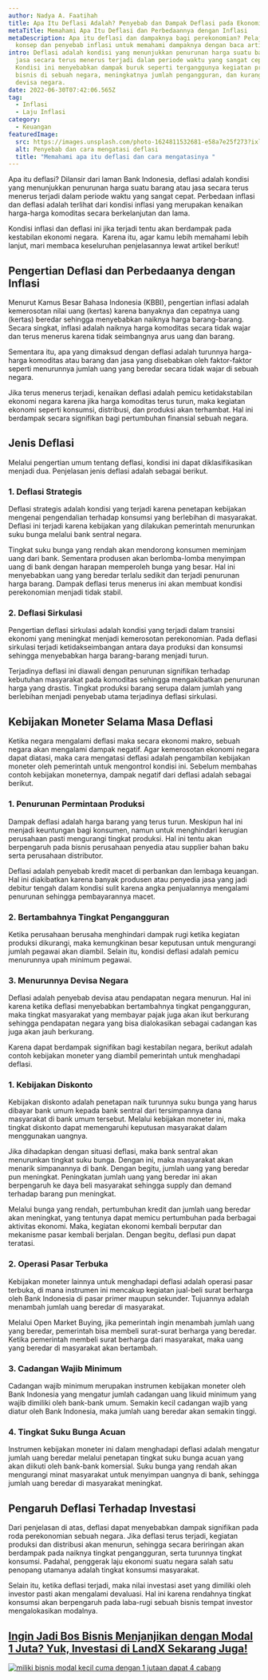 ```yaml
---
author: Nadya A. Faatihah
title: Apa Itu Deflasi Adalah? Penyebab dan Dampak Deflasi pada Ekonomi
metaTitle: Memahami Apa Itu Deflasi dan Perbedaannya dengan Inflasi
metaDescription: Apa itu deflasi dan dampaknya bagi perekonomian? Pelajari
  konsep dan penyebab inflasi untuk memahami dampaknya dengan baca artikel ini!
intro: Deflasi adalah kondisi yang menunjukkan penurunan harga suatu barang atau
  jasa secara terus menerus terjadi dalam periode waktu yang sangat cepat.
  Kondisi ini menyebabkan dampak buruk seperti terganggunya kegiatan produksi
  bisnis di sebuah negara, meningkatnya jumlah pengangguran, dan kurangnya
  devisa negara.
date: 2022-06-30T07:42:06.565Z
tag:
  - Inflasi
  - Laju Inflasi
category:
  - Keuangan
featuredImage:
  src: https://images.unsplash.com/photo-1624811532681-e58a7e25f273?ixlib=rb-1.2.1&ixid=MnwxMjA3fDB8MHxwaG90by1wYWdlfHx8fGVufDB8fHx8&auto=format&fit=crop&w=870&q=80
  alt: Penyebab dan cara mengatasi deflasi
  title: "Memahami apa itu deflasi dan cara mengatasinya "
---
```

<!--StartFragment-->

Apa itu deflasi? Dilansir dari laman Bank Indonesia, deflasi adalah kondisi yang menunjukkan penurunan harga suatu barang atau jasa secara terus menerus terjadi dalam periode waktu yang sangat cepat. Perbedaan inflasi dan deflasi adalah terlihat dari kondisi inflasi yang merupakan kenaikan harga-harga komoditas secara berkelanjutan dan lama.

Kondisi inflasi dan deflasi ini jika terjadi tentu akan berdampak pada kestabilan ekonomi negara.  Karena itu, agar kamu lebih memahami lebih lanjut, mari membaca keseluruhan penjelasannya lewat artikel berikut!

## Pengertian Deflasi dan Perbedaanya dengan Inflasi

Menurut Kamus Besar Bahasa Indonesia (KBBI), pengertian inflasi adalah kemerosotan nilai uang (kertas) karena banyaknya dan cepatnya uang (kertas) beredar sehingga menyebabkan naiknya harga barang-barang. Secara singkat, inflasi adalah naiknya harga komoditas secara tidak wajar dan terus menerus karena tidak seimbangnya arus uang dan barang.

Sementara itu, apa yang dimaksud dengan deflasi adalah turunnya harga-harga komoditas atau barang dan jasa yang disebabkan oleh faktor-faktor seperti menurunnya jumlah uang yang beredar secara tidak wajar di sebuah negara. 

Jika terus menerus terjadi, kenaikan deflasi adalah pemicu ketidakstabilan ekonomi negara karena jika harga komoditas terus turun, maka kegiatan ekonomi seperti konsumsi, distribusi, dan produksi akan terhambat. Hal ini berdampak secara signifikan bagi pertumbuhan finansial sebuah negara.

## Jenis Deflasi

Melalui pengertian umum tentang deflasi, kondisi ini dapat diklasifikasikan menjadi dua. Penjelasan jenis deflasi adalah sebagai berikut.

### 1. Deflasi Strategis

Deflasi strategis adalah kondisi yang terjadi karena penetapan kebijakan mengenai pengendalian terhadap konsumsi yang berlebihan di masyarakat. Deflasi ini terjadi karena kebijakan yang dilakukan pemerintah menurunkan suku bunga melalui bank sentral negara.

Tingkat suku bunga yang rendah akan mendorong konsumen meminjam uang dari bank. Sementara produsen akan berlomba-lomba menyimpan uang di bank dengan harapan memperoleh bunga yang besar. Hal ini menyebabkan uang yang beredar terlalu sedikit dan terjadi penurunan harga barang. Dampak deflasi terus menerus ini akan membuat kondisi perekonomian menjadi tidak stabil.

### 2. Deflasi Sirkulasi

Pengertian deflasi sirkulasi adalah kondisi yang terjadi dalam transisi ekonomi yang meningkat menjadi kemerosotan perekonomian. Pada deflasi sirkulasi terjadi ketidakseimbangan antara daya produksi dan konsumsi sehingga menyebabkan harga barang-barang menjadi turun.

Terjadinya deflasi ini diawali dengan penurunan signifikan terhadap kebutuhan masyarakat pada komoditas sehingga mengakibatkan penurunan harga yang drastis. Tingkat produksi barang serupa dalam jumlah yang berlebihan menjadi penyebab utama terjadinya deflasi sirkulasi.

## Kebijakan Moneter Selama Masa Deflasi

Ketika negara mengalami deflasi maka secara ekonomi makro, sebuah negara akan mengalami dampak negatif. Agar kemerosotan ekonomi negara dapat diatasi, maka cara mengatasi deflasi adalah pengambilan kebijakan moneter oleh pemerintah untuk mengontrol kondisi ini. Sebelum membahas contoh kebijakan moneternya, dampak negatif dari deflasi adalah sebagai berikut.

### 1. Penurunan Permintaan Produksi

Dampak deflasi adalah harga barang yang terus turun. Meskipun hal ini menjadi keuntungan bagi konsumen, namun untuk menghindari kerugian perusahaan pasti mengurangi tingkat produksi. Hal ini tentu akan berpengaruh pada bisnis perusahaan penyedia atau supplier bahan baku serta perusahaan distributor.

Deflasi adalah penyebab kredit macet di perbankan dan lembaga keuangan. Hal ini diakibatkan karena banyak produsen atau penyedia jasa yang jadi debitur tengah dalam kondisi sulit karena angka penjualannya mengalami penurunan sehingga pembayarannya macet.

### 2. Bertambahnya Tingkat Pengangguran

Ketika perusahaan berusaha menghindari dampak rugi ketika kegiatan produksi dikurangi, maka kemungkinan besar keputusan untuk mengurangi jumlah pegawai akan diambil. Selain itu, kondisi deflasi adalah pemicu menurunnya upah minimum pegawai. 

### 3. Menurunnya Devisa Negara

Deflasi adalah penyebab devisa atau pendapatan negara menurun. Hal ini karena ketika deflasi menyebabkan bertambahnya tingkat pengangguran, maka tingkat masyarakat yang membayar pajak juga akan ikut berkurang sehingga pendapatan negara yang bisa dialokasikan sebagai cadangan kas juga akan jauh berkurang.

Karena dapat berdampak signifikan bagi kestabilan negara, berikut adalah contoh kebijakan moneter yang diambil pemerintah untuk menghadapi deflasi.

### 1. Kebijakan Diskonto

Kebijakan diskonto adalah penetapan naik turunnya suku bunga yang harus dibayar bank umum kepada bank sentral dari tersimpannya dana masyarakat di bank umum tersebut. Melalui kebijakan moneter ini, maka tingkat diskonto dapat memengaruhi keputusan masyarakat dalam menggunakan uangnya. 

Jika dihadapkan dengan situasi deflasi, maka bank sentral akan menurunkan tingkat suku bunga. Dengan ini, maka masyarakat akan menarik simpanannya di bank. Dengan begitu, jumlah uang yang beredar pun meningkat. Peningkatan jumlah uang yang beredar ini akan berpengaruh ke daya beli masyarakat sehingga supply dan demand terhadap barang pun meningkat. 

Melalui bunga yang rendah, pertumbuhan kredit dan jumlah uang beredar akan meningkat, yang tentunya dapat memicu pertumbuhan pada berbagai aktivitas ekonomi. Maka, kegiatan ekonomi kembali berputar dan mekanisme pasar kembali berjalan. Dengan begitu, deflasi pun dapat teratasi.

### 2. Operasi Pasar Terbuka

Kebijakan moneter lainnya untuk menghadapi deflasi adalah operasi pasar terbuka, di mana instrumen ini mencakup kegiatan jual-beli surat berharga oleh Bank Indonesia di pasar primer maupun sekunder. Tujuannya adalah menambah jumlah uang beredar di masyarakat. 

Melalui Open Market Buying, jika pemerintah ingin menambah jumlah uang yang beredar, pemerintah bisa membeli surat-surat berharga yang beredar. Ketika pemerintah membeli surat berharga dari masyarakat, maka uang yang beredar di masyarakat akan bertambah.

### 3. Cadangan Wajib Minimum

Cadangan wajib minimum merupakan instrumen kebijakan moneter oleh Bank Indonesia yang mengatur jumlah cadangan uang likuid minimum yang wajib dimiliki oleh bank-bank umum. Semakin kecil cadangan wajib yang diatur oleh Bank Indonesia, maka jumlah uang beredar akan semakin tinggi. 

### 4. Tingkat Suku Bunga Acuan

Instrumen kebijakan moneter ini dalam menghadapi deflasi adalah mengatur jumlah uang beredar melalui penetapan tingkat suku bunga acuan yang akan diikuti oleh bank-bank komersial. Suku bunga yang rendah akan mengurangi minat masyarakat untuk menyimpan uangnya di bank, sehingga jumlah uang beredar di masyarakat meningkat. 

## Pengaruh Deflasi Terhadap Investasi

Dari penjelasan di atas, deflasi dapat menyebabkan dampak signifikan pada roda perekonomian sebuah negara. Jika deflasi terus terjadi, kegiatan produksi dan distribusi akan menurun, sehingga secara beriringan akan berdampak pada naiknya tingkat pengangguran, serta turunnya tingkat konsumsi. Padahal, penggerak laju ekonomi suatu negara salah satu penopang utamanya adalah tingkat konsumsi masyarakat. 

Selain itu, ketika deflasi terjadi, maka nilai investasi aset yang dimiliki oleh investor pasti akan mengalami devaluasi. Hal ini karena rendahnya tingkat konsumsi akan berpengaruh pada laba-rugi sebuah bisnis tempat investor mengalokasikan modalnya. 

## **[Ingin Jadi Bos Bisnis Menjanjikan dengan Modal 1 Juta? Yuk, Investasi di LandX Sekarang Juga!](https://landx.id/project/?utm_source=Blog&utm_medium=organic+keyword&utm_campaign=blog&utm_id=Blog)**

<!--StartFragment-->

[![miliki bisnis modal kecil cuma dengan 1 jutaan dapat 4 cabang ](https://accountgram-production.sfo2.cdn.digitaloceanspaces.com/landx_ghost/2021/11/jadi-owner-bisnis-hanya-1-jutaan-dengan-cuan-yang-sangat-menjanjikan.png)](https://landx.id/project/?utm_source=Blog&utm_medium=organic+keyword&utm_campaign=blog&utm_id=Blog)

<!--EndFragment-->